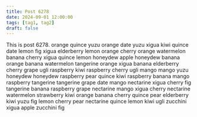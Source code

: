 ```yaml
---
title: Post 6278
date: 2024-09-01 12:00:00
tags: [tag1, tag2]
draft: false
---
```

This is post 6278.
orange
quince
yuzu
orange
date
yuzu
xigua
kiwi
quince
date
lemon
fig
xigua
elderberry
lemon
orange
cherry
orange
watermelon
banana
cherry
xigua
quince
lemon
honeydew
apple
honeydew
banana
orange
banana
watermelon
tangerine
orange
xigua
banana
elderberry
cherry
grape
ugli
raspberry
kiwi
raspberry
cherry
ugli
mango
mango
yuzu
honeydew
honeydew
raspberry
pear
quince
kiwi
raspberry
banana
mango
raspberry
tangerine
tangerine
grape
date
mango
nectarine
xigua
cherry
fig
tangerine
banana
raspberry
grape
nectarine
mango
xigua
cherry
nectarine
watermelon
strawberry
kiwi
orange
banana
cherry
quince
pear
elderberry
kiwi
yuzu
fig
lemon
cherry
pear
nectarine
quince
lemon
kiwi
ugli
zucchini
xigua
apple
zucchini
fig
